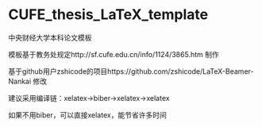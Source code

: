# CUFE_thesis_LaTeX_template
中央财经大学本科论文模板

模板基于教务处规定http://sf.cufe.edu.cn/info/1124/3865.htm 制作

基于github用户zshicode的项目https://github.com/zshicode/LaTeX-Beamer-Nankai 修改

建议采用编译链：xelatex->biber->xelatex->xelatex

如果不用biber，可以直接xelatex，能节省许多时间

